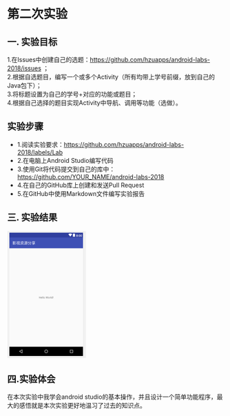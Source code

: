 # 第二次实验  
## 一. 实验目标  
1.在Issues中创建自己的选题：https://github.com/hzuapps/android-labs-2018/issues ；  
2.根据自选题目，编写一个或多个Activity（所有均带上学号前缀，放到自己的Java包下）；    
3.将标题设置为自己的学号+对应的功能或题目；   
4.根据自己选择的题目实现Activity中导航、调用等功能（选做）。  

## 实验步骤
+ 1.阅读实验要求：https://github.com/hzuapps/android-labs-2018/labels/Lab
+ 2.在电脑上Android Studio编写代码
+ 3.使用Git将代码提交到自己的库中：https://github.com/YOUR_NAME/android-labs-2018
+ 4.在自己的GitHub库上创建和发送Pull Request
+ 5.在GitHub中使用Markdown文件编写实验报告

## 三. 实验结果
![](https://github.com/dencyu/android-labs-2018/blob/master/com1614080901124/%E5%BD%B1%E8%A7%86%E5%BC%80%E5%8F%91.png)
## 四.实验体会
在本次实验中我学会android studio的基本操作，并且设计一个简单功能程序，最大的感悟就是本次实验更好地温习了过去的知识点。

